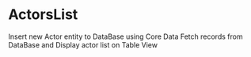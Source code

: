# ActorsList

Insert new Actor entity to DataBase using Core Data
Fetch records from DataBase and Display actor list on Table View
